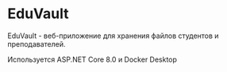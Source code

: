 # EduVault
EduVault - веб-приложение для хранения файлов студентов и преподавателей.

Используется ASP.NET Core 8.0 и Docker Desktop
